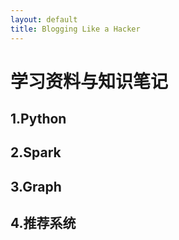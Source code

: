 ```yaml
---
layout: default
title: Blogging Like a Hacker
---
```

# 学习资料与知识笔记

## 1.Python
## 2.Spark
## 3.Graph
## 4.推荐系统
